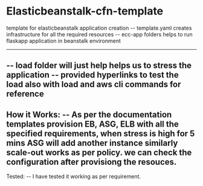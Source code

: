 # Elasticbeanstalk-cfn-template
template for elasticbeanstalk application creation
-- template.yaml creates infrastructure for all the required resources
-- ecc-app folders helps to run flaskapp application in beanstalk environment

---------------------------------------------------------------------------
-- load folder will just help helps us to stress the application
  -- provided hyperlinks to test the load also with load and aws cli commands for reference 
----------------------------------------------------------------------------
How it Works:
  -- As per the documentation templates provision EB, ASG, ELB with all the specified requirements, when stress is high for 5 mins ASG will add another instance similarly scale-out works as per policy.
      we can check the configuration after provisiong the resouces.
---------------------------------------------------------------------------
Tested:
  -- I have tested it working as per requirement.

  
